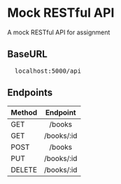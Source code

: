 # Mock RESTful API


A mock RESTful API for assignment

## BaseURL



<pre>
  localhost:5000/api
</pre>

## Endpoints



| Method |  Endpoint  |
| ------ | :--------: |
| GET    |   /books   |
| GET    | /books/:id |
| POST   |   /books   |
| PUT    | /books/:id |
| DELETE | /books/:id |
